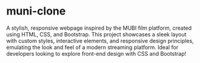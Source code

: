 # muni-clone
A stylish, responsive webpage inspired by the MUBI film platform, created using HTML, CSS, and Bootstrap. This project showcases a sleek layout with custom styles, interactive elements, and responsive design principles, emulating the look and feel of a modern streaming platform. Ideal for developers looking to explore front-end design with CSS and Bootstrap!

